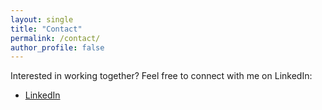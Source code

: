 ```yaml
---
layout: single
title: "Contact"
permalink: /contact/
author_profile: false
---
```


Interested in working together? Feel free to connect with me on LinkedIn:

- [LinkedIn](https://www.linkedin.com/in/cmotola/)
